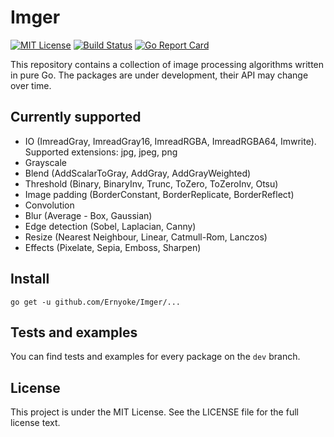 # Imger
[![MIT License](https://img.shields.io/github/license/mashape/apistatus.svg?maxAge=2592000)](https://github.com/anthonynsimon/bild/blob/master/LICENSE) 
[![Build Status](https://travis-ci.org/Ernyoke/Imger.svg?branch=dev)](https://travis-ci.org/Ernyoke/Imger)
[![Go Report Card](https://goreportcard.com/badge/github.com/Ernyoke/Imger)](https://goreportcard.com/report/github.com/Ernyoke/Imger)

This repository contains a collection of image processing algorithms written in pure Go. The packages are under development, their API may change over time.

## Currently supported
* IO (ImreadGray, ImreadGray16, ImreadRGBA, ImreadRGBA64, Imwrite). Supported extensions: jpg, jpeg, png
* Grayscale
* Blend (AddScalarToGray, AddGray, AddGrayWeighted)
* Threshold (Binary, BinaryInv, Trunc, ToZero, ToZeroInv, Otsu)
* Image padding (BorderConstant, BorderReplicate, BorderReflect)
* Convolution
* Blur (Average - Box, Gaussian)
* Edge detection (Sobel, Laplacian, Canny)
* Resize (Nearest Neighbour, Linear, Catmull-Rom, Lanczos)
* Effects (Pixelate, Sepia, Emboss, Sharpen)

## Install
```
go get -u github.com/Ernyoke/Imger/...
```

## Tests and examples
You can find tests and examples for every package on the `dev` branch.

## License
This project is under the MIT License. See the LICENSE file for the full license text.
